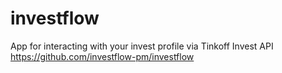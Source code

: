 # investflow
App for interacting with your invest profile via Tinkoff Invest API
https://github.com/investflow-pm/investflow
